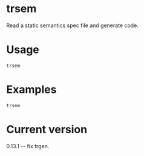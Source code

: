 # trsem

Read a static semantics spec file and generate code.

# Usage

    trsem

# Examples

    trsem

# Current version

0.13.1 -- fix trgen.
